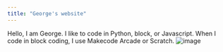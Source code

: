 ```yaml
---
title: "George's website"
---
```




Hello, I am George. I like to code in Python, block, or Javascript. When I code in block coding, I use Makecode Arcade or Scratch. 
![image](https://github.com/George-LJH/George-LJH.io/assets/155213581/a854e76e-d309-4511-a572-e5fd23486592)

